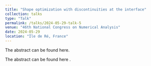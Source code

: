 ```yaml
---
title: "Shape optimization with discontinuities at the interface"
collection: talks
type: "Talk"
permalink: /talks/2024-05-29-talk-5
venue: "46th National Congress on Numerical Analysis"
date: 2024-05-29
location: "Île de Ré, France"
---
```


  <p>The abstract can be found <a href="https://rodrigozelada.github.io/pdf/abstract_canum2024.pdf"></a> here.</p>


 <p>The abstract can be found <a href="/pdf/abstract_canum2024.pdf"></a> here .</p>


